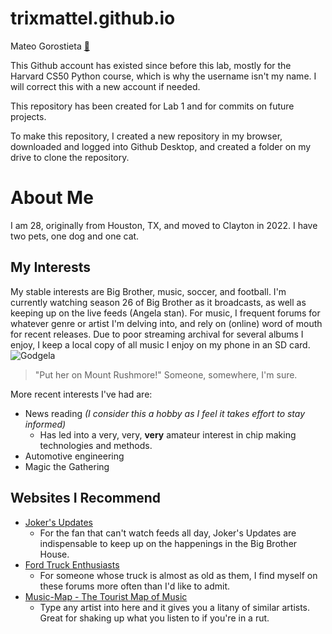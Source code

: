 # trixmattel.github.io


Mateo Gorostieta [📧](rgorostieta@my.waketech.edu)


This Github account has existed since before this lab, mostly for the Harvard CS50 Python course, which is why the username isn't my name. I will correct this with a new account if needed.


This repository has been created for Lab 1 and for commits on future projects.


To make this repository, I created a new repository in my browser, downloaded and logged into Github Desktop, and created a folder on my drive to clone the repository.

# About Me
I am 28, originally from Houston, TX, and moved to Clayton in 2022. I have two pets, one dog and one cat.
## My Interests
My stable interests are Big Brother, music, soccer, and football. I'm currently watching season 26 of Big Brother as it broadcasts, as well as keeping up on the live feeds (Angela stan). For music, I frequent forums for whatever genre or artist I'm delving into, and rely on (online) word of mouth for recent releases. Due to poor streaming archival for several albums I enjoy, I keep a local copy of all music I enjoy on my phone in an SD card.  
![Godgela](https://static.wikia.nocookie.net/bigbrother/images/3/3b/US26_Angela_Large.jpg/revision/latest?cb=20240724000606)

> "Put her on Mount Rushmore!"
Someone, somewhere, I'm sure.

More recent interests I've had are:
* News reading *(I consider this a hobby as I feel it takes effort to stay informed)*  
  * Has led into a very, very, **very** amateur interest in chip making technologies and methods.
 * Automotive engineering
 * Magic the Gathering
## Websites I Recommend

* [Joker's Updates](https://forums.jokersupdates.com/ubbthreads/quickview/bbupdates.php) 
  * For the fan that can't watch feeds all day, Joker's Updates are indispensable to keep up on the happenings in the Big Brother House.
* [Ford Truck Enthusiasts](https://www.ford-trucks.com/) 
  * For someone whose truck is almost as old as them, I find myself on these forums more often than I'd like to admit. 
* [Music-Map - The Tourist Map of Music](http://www.music-map.com)
	 * Type any artist into here and it gives you a litany of similar artists. Great for shaking up what you listen to if you're in a rut.